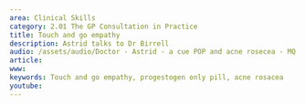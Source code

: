 ```yaml
---
area: Clinical Skills
category: 2.01 The GP Consultation in Practice
title: Touch and go empathy
description: Astrid talks to Dr Birrell
audio: /assets/audio/Doctor - Astrid - a cue POP and acne rosecea - MQ.mp3
article: 
www: 
keywords: Touch and go empathy, progestogen only pill, acne rosacea
youtube:
--- 
```

